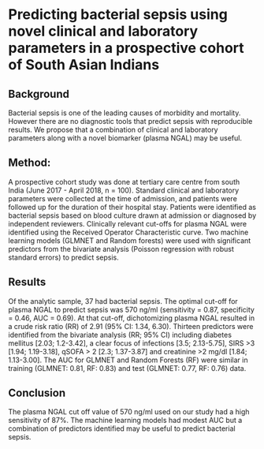 # Predicting bacterial sepsis using novel clinical and laboratory parameters in a prospective cohort of South Asian Indians

## Background 
Bacterial sepsis is one of the leading causes of morbidity and mortality. However there are no diagnostic tools that predict sepsis with reproducible results. We propose that a combination of clinical and laboratory parameters along with a novel biomarker (plasma NGAL) may be useful.      

## Method: 
A prospective cohort study was done at tertiary care centre from south India (June 2017 - April 2018, n = 100). Standard clinical and laboratory parameters were collected at the time of admission, and patients were followed up for the duration of their hospital stay. Patients were identified as bacterial sepsis based on blood culture drawn at admission or diagnosed by independent reviewers. Clinically relevant cut-offs for plasma NGAL were identified using the Received Operator Characteristic curve. Two machine learning models (GLMNET and Random forests) were used with significant predictors from the bivariate analysis (Poisson regression with robust standard errors) to predict sepsis.     

## Results
Of the analytic sample, 37 had bacterial sepsis. The optimal cut-off for plasma NGAL to predict sepsis was 570 ng/ml (sensitivity = 0.87, specificity = 0.46, AUC = 0.69). At that cut-off, dichotomizing plasma NGAL resulted in a crude risk ratio (RR) of 2.91 (95% CI: 1.34, 6.30). Thirteen predictors were identified from the bivariate analysis (RR; 95% CI) including diabetes mellitus [2.03; 1.2-3.42], a clear focus of infections [3.5; 2.13-5.75], SIRS >3 [1.94; 1.19-3.18], qSOFA > 2 [2.3; 1.37-3.87] and creatinine >2 mg/dl [1.84; 1.13-3.00]. The AUC for GLMNET and Random Forests (RF) were similar in training (GLMNET: 0.81, RF: 0.83) and test (GLMNET: 0.77, RF: 0.76) data.     

## Conclusion
The plasma NGAL cut off value of 570 ng/ml used on our study had a high sensitivity of 87%. The machine learning models had modest AUC but a combination of predictors identified may be useful to predict bacterial sepsis.     



